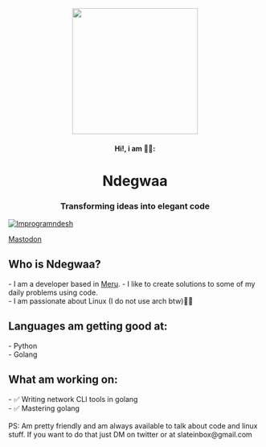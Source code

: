 <div align="center"><img width ="250" height = "250" src="https://media.giphy.com/media/v1.Y2lkPTc5MGI3NjExM2s5dWd5eWRycHFrZW85N2U4ZzN5M2Zqc3QybTZjenN4eGN6bGliciZlcD12MV9pbnRlcm5hbF9naWZfYnlfaWQmY3Q9cw/f6hnhHkks8bk4jwjh3/giphy.gif"/></div>
<h4 align="center">Hi!, i am 😶‍🌫️:<br><h1 align="center">Ndegwaa</h1></h4>
<h3 align="center">Transforming ideas into elegant code</h3>
<p align="left"><a href="https://twitter.com/Improgramndesh" alt="Improgram" target="blank"><img src="https://img.shields.io/twitter/follow/Improgramndesh?logo=twitter&style=for-the-badge" alt="Improgramndesh"/></a></p>
<a rel="me" href="https://mastodon.social/@amnotndesh">Mastodon</a>
<h2 align="left">Who is Ndegwaa?</h2>
- I am a developer based in <a href="https://maps.app.goo.gl/Av2fPazVuNSGpLvP9">Meru</a>.
- I like to create solutions to some of my daily problems using code. <br>
- I am passionate about Linux (I do not use arch btw)🫴🏾<br>

<h2 align="left">Languages am getting good at: </h2>
- Python <br>
- Golang <br>

<h2 align="left">What am working on:</h2>
- ✅ Writing network CLI tools in golang <br>
- ✅ Mastering golang <br>
<br>
PS: Am pretty friendly and am always available to talk about code and linux stuff. If you want to do that just DM on twitter or at slateinbox@gmail.com
